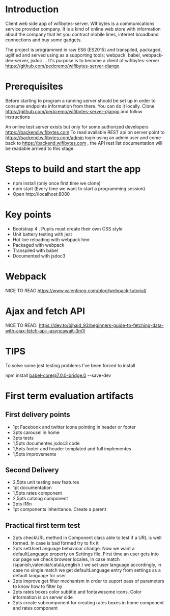 # Introduction
Client web side app of wifibytes-server. Wifibytes is a communications service provider company. It is a kind of online web store with information about the company that let you contract mobile lines, internet broadband connections and buy some gadgets.

The project is programmed in raw ES6 (ES2015) and transpiled, packaged, uglified and served using as a supporting tools; webpack, babel, webpack-dev-server, jsdoc ...
It's purpose is to become a client of wifibytes-server https://github.com/pedcremo/wifibytes-server-django

# Prerequisites

Before starting to program a running server should be set up in order to consume endpoints information from there.
You can do it locally. Clone https://github.com/pedcremo/wifibytes-server-django and follow instructions

An online test server exists but only for some authorized developers https://backend.wifibytes.com
To read available REST api on server point to https://backend.wifibytes.com/admin  login using an admin user and come back to https://backend.wifibytes.com , the API rest list documentation will be readable arrived to this stage.

# Steps to build and start the app

* npm install (only once first time we clone)
* npm start (Every time we want to start a programming session)
* Open http://localhost:8080 

# Key points 

* Bootstrap 4 . Pupils must create their own CSS style  
* Unit battery testing with jest
* Hot live reloading with webpack hmr
* Packaged with webpack
* Transpiled with babel
* Documented with jsdoc3

# Webpack

NICE TO READ https://www.valentinog.com/blog/webpack-tutorial/

# Ajax and fetch API 
NICE TO READ: https://dev.to/bjhaid_93/beginners-guide-to-fetching-data-with-ajax-fetch-api--asyncawait-3m1l

# TIPS
To solve some jest testing problems I've been forced to install

npm install babel-core@7.0.0-bridge.0 --save-dev

# First term evaluation artifacts
## First delivery points
* 1pt Facebook and twitter icons pointing in header or footer
* 3pts carousel in home 
* 3pts tests
* 1,5pts documentes jsdoc3 code
* 1,5pts footer and header templated and full implementes
* 1,5pts improvements

## Second Delivery
* 2,5pts unit testing new features
* 1pt documentation
* 1,5pts rates component
* 2,5pts catalog component
* 2pts i18n
* 1pt components inheritance. Create a parent

## Practical first term test

* 2pts checkURL method in Component class able to test if a URL is well formed. In case is bad formed try to fix it
* 2pts setUserLanguage behaviour change. Now we want a defaultLanguage property on Settings file. First time an user gets into our page we check browser locales, In case match (spanish,valencià/català,english ) we set user language accordingly, in case no single match we get defaultLanguage entry from settings as a default language for user
* 2pts improve get filter mechanism in order to suport pass of parameters to know how to filter by
* 2pts rates boxes color subtitle and fontawesome icons. Color information is on server side
* 2pts create subcomponent for creating rates boxes in home component and rates component